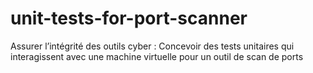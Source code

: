 # unit-tests-for-port-scanner
Assurer l’intégrité des outils cyber : Concevoir des tests unitaires qui interagissent avec une machine virtuelle pour un outil de scan de ports
